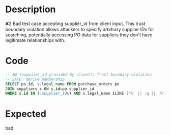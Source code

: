 # Description
❌2 Bad test case accepting supplier_id from client input. This trust boundary violation allows attackers to specify arbitrary supplier IDs for searching, potentially accessing PO data for suppliers they don't have legitimate relationships with.

# Code
```sql
-- ❌2 (supplier_id provided by client): Trust boundary violation
-- SAFE: derive membership
SELECT po.id, s.legal_name FROM purchase_orders po
JOIN suppliers s ON s.id=po.supplier_id
WHERE s.id IN (:supplier_ids) AND s.legal_name ILIKE ('%' || :q || '%');
```

# Expected
bad
